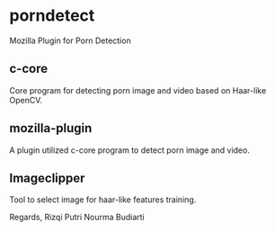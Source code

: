 # porndetect
Mozilla Plugin for Porn Detection

<h2>c-core</h2>
Core program for detecting porn image and video based on Haar-like OpenCV.

<h2>mozilla-plugin</h2>
A plugin utilized c-core program to detect porn image and video.

<h2>Imageclipper</h2>
Tool to select image for haar-like features training.

Regards,
Rizqi Putri Nourma Budiarti
